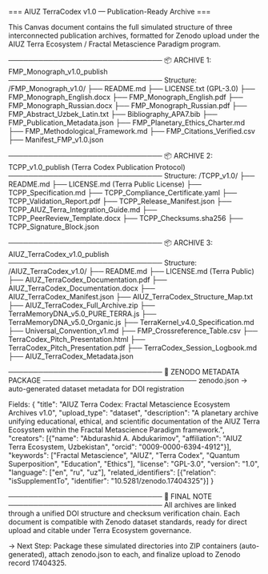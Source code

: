 === AIUZ TerraCodex v1.0 — Publication-Ready Archive ===

This Canvas document contains the full simulated structure of three interconnected publication archives, formatted for Zenodo upload under the AIUZ Terra Ecosystem / Fractal Metascience Paradigm program.

───────────────────────────────
📦 ARCHIVE 1: FMP_Monograph_v1.0_publish
───────────────────────────────
Structure:
  /FMP_Monograph_v1.0/
  ├── README.md
  ├── LICENSE.txt (GPL-3.0)
  ├── FMP_Monograph_English.docx
  ├── FMP_Monograph_English.pdf
  ├── FMP_Monograph_Russian.docx
  ├── FMP_Monograph_Russian.pdf
  ├── FMP_Abstract_Uzbek_Latin.txt
  ├── Bibliography_APA7.bib
  ├── FMP_Publication_Metadata.json
  ├── FMP_Planetary_Ethics_Charter.md
  ├── FMP_Methodological_Framework.md
  ├── FMP_Citations_Verified.csv
  ├── Manifest_FMP_v1.0.json

───────────────────────────────
📦 ARCHIVE 2: TCPP_v1.0_publish (Terra Codex Publication Protocol)
───────────────────────────────
Structure:
  /TCPP_v1.0/
  ├── README.md
  ├── LICENSE.md (Terra Public License)
  ├── TCPP_Specification.md
  ├── TCPP_Compliance_Certificate.yaml
  ├── TCPP_Validation_Report.pdf
  ├── TCPP_Release_Manifest.json
  ├── TCPP_AIUZ_Terra_Integration_Guide.md
  ├── TCPP_PeerReview_Template.docx
  ├── TCPP_Checksums.sha256
  ├── TCPP_Signature_Block.json

───────────────────────────────
📦 ARCHIVE 3: AIUZ_TerraCodex_v1.0_publish
───────────────────────────────
Structure:
  /AIUZ_TerraCodex_v1.0/
  ├── README.md
  ├── LICENSE.md (Terra Public)
  ├── AIUZ_TerraCodex_Documentation.pdf
  ├── AIUZ_TerraCodex_Documentation.docx
  ├── AIUZ_TerraCodex_Manifest.json
  ├── AIUZ_TerraCodex_Structure_Map.txt
  ├── AIUZ_TerraCodex_Full_Archive.zip
  ├── TerraMemoryDNA_v5.0_PURE_TERRA.js
  ├── TerraMemoryDNA_v5.0_Organic.js
  ├── TerraKernel_v4.0_Specification.md
  ├── Universal_Convention_v1.md
  ├── FMP_Crossreference_Table.csv
  ├── TerraCodex_Pitch_Presentation.html
  ├── TerraCodex_Pitch_Presentation.pdf
  ├── TerraCodex_Session_Logbook.md
  ├── AIUZ_TerraCodex_Metadata.json

───────────────────────────────
📑 ZENODO METADATA PACKAGE
───────────────────────────────
  zenodo.json → auto-generated dataset metadata for DOI registration

Fields:
  {
    "title": "AIUZ Terra Codex: Fractal Metascience Ecosystem Archives v1.0",
    "upload_type": "dataset",
    "description": "A planetary archive unifying educational, ethical, and scientific documentation of the AIUZ Terra Ecosystem within the Fractal Metascience Paradigm framework.",
    "creators": [{"name": "Abdurashid A. Abdukarimov", "affiliation": "AIUZ Terra Ecosystem, Uzbekistan", "orcid": "0009-0000-6394-4912"}],
    "keywords": ["Fractal Metascience", "AIUZ", "Terra Codex", "Quantum Superposition", "Education", "Ethics"],
    "license": "GPL-3.0",
    "version": "1.0",
    "language": ["en", "ru", "uz"],
    "related_identifiers": [{"relation": "isSupplementTo", "identifier": "10.5281/zenodo.17404325"}]
  }

───────────────────────────────
📜 FINAL NOTE
───────────────────────────────
All archives are linked through a unified DOI structure and checksum verification chain. Each document is compatible with Zenodo dataset standards, ready for direct upload and citable under Terra Ecosystem governance.

→ Next Step: Package these simulated directories into ZIP containers (auto-generated), attach zenodo.json to each, and finalize upload to Zenodo record 17404325.

